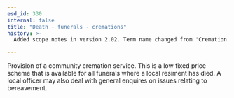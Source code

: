 ```yaml
---
esd_id: 330
internal: false
title: "Death - funerals - cremations"
history: >-
  Added scope notes in version 2.02. Term name changed from 'Cremation' to 'Death - funerals - cremations' in version 3.00.

---
```


Provision of a community cremation service. This is a low fixed price scheme that is available for all funerals where a local resiment has died. A local officer may also deal with general enquires on issues relating to bereavement.

